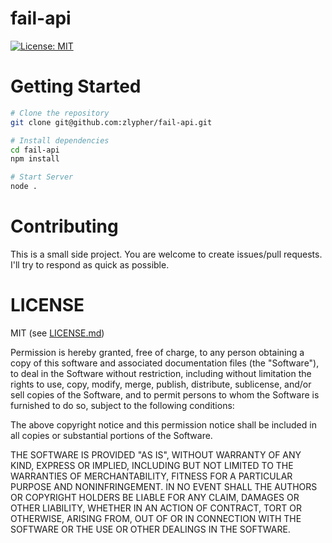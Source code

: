 # fail-api

[![License: MIT](https://img.shields.io/badge/License-MIT-yellow.svg)](https://opensource.org/licenses/MIT)

# Getting Started

```bash
# Clone the repository
git clone git@github.com:zlypher/fail-api.git

# Install dependencies
cd fail-api
npm install

# Start Server
node .
```

# Contributing

This is a small side project. You are welcome to create issues/pull requests. I'll try to respond as quick as possible.

# LICENSE

MIT (see [LICENSE.md](LICENSE.md))

Permission is hereby granted, free of charge, to any person obtaining a copy of this software and associated documentation files (the "Software"), to deal in the Software without restriction, including without limitation the rights to use, copy, modify, merge, publish, distribute, sublicense, and/or sell copies of the Software, and to permit persons to whom the Software is furnished to do so, subject to the following conditions:

The above copyright notice and this permission notice shall be included in all copies or substantial portions of the Software.

THE SOFTWARE IS PROVIDED "AS IS", WITHOUT WARRANTY OF ANY KIND, EXPRESS OR IMPLIED, INCLUDING BUT NOT LIMITED TO THE WARRANTIES OF MERCHANTABILITY, FITNESS FOR A PARTICULAR PURPOSE AND NONINFRINGEMENT. IN NO EVENT SHALL THE AUTHORS OR COPYRIGHT HOLDERS BE LIABLE FOR ANY CLAIM, DAMAGES OR OTHER LIABILITY, WHETHER IN AN ACTION OF CONTRACT, TORT OR OTHERWISE, ARISING FROM, OUT OF OR IN CONNECTION WITH THE SOFTWARE OR THE USE OR OTHER DEALINGS IN THE SOFTWARE.